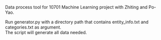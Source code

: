 Data process tool for 10701 Machine Learning project with Zhiting and Po-Yao.

Run generator.py with a directory path that contains entity_info.txt and categories.txt as argument.  
The script will generate all data needed.
